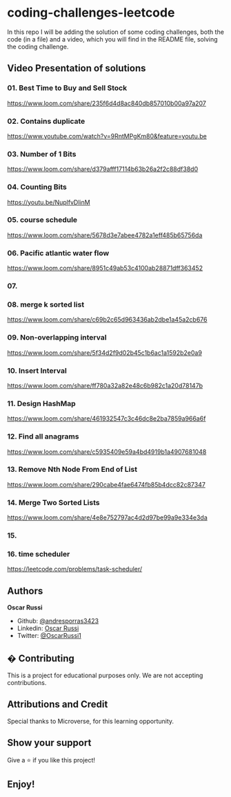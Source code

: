 # coding-challenges-leetcode

In this repo I will be adding the solution of some coding challenges, both the code (in a file) and a video, which you will find in the README file, solving the coding challenge.

## Video Presentation of solutions

### 01. Best Time to Buy and Sell Stock

https://www.loom.com/share/235f6d4d8ac840db857010b00a97a207

### 02. Contains duplicate

https://www.youtube.com/watch?v=9RntMPgKm80&feature=youtu.be

### 03.  Number of 1 Bits

https://www.loom.com/share/d379afff17114b63b26a2f2c88df38d0

### 04. Counting Bits

https://youtu.be/NuplfvDlinM 

### 05. course schedule

https://www.loom.com/share/5678d3e7abee4782a1eff485b65756da

### 06. Pacific atlantic water flow

https://www.loom.com/share/8951c49ab53c4100ab28871dff363452

### 07.

### 08. merge k sorted list

https://www.loom.com/share/c69b2c65d963436ab2dbe1a45a2cb676

### 09. Non-overlapping interval

https://www.loom.com/share/5f34d2f9d02b45c1b6ac1a1592b2e0a9

### 10. Insert Interval

https://www.loom.com/share/ff780a32a82e48c6b982c1a20d78147b

### 11. Design HashMap

https://www.loom.com/share/461932547c3c46dc8e2ba7859a966a6f

### 12. Find all anagrams

https://www.loom.com/share/c5935409e59a4bd4919b1a4907681048

### 13. Remove Nth Node From End of List

https://www.loom.com/share/290cabe4fae6474fb85b4dcc82c87347

### 14. Merge Two Sorted Lists

https://www.loom.com/share/4e8e752797ac4d2d97be99a9e334e3da

### 15.

### 16. time scheduler

https://leetcode.com/problems/task-scheduler/

## Authors

**Oscar Russi**
- Github: [@andresporras3423](https://github.com/andresporras3423/)
- Linkedin: [Oscar Russi](https://www.linkedin.com/in/oscar-andres-russi-porras/)
- Twitter: [@OscarRussi1](https://twitter.com/OscarRussi1)

## � Contributing

This is a project for educational purposes only. We are not accepting contributions.

## Attributions and Credit

Special thanks to Microverse, for this learning opportunity. 

## Show your support

Give a ⭐️ if you like this project!

## Enjoy!
